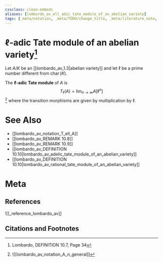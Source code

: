 ```yaml
---
cssclass: clean-embeds
aliases: [lombardo_av_ell_adic_tate_module_of_an_abelian_variety]
tags: [_meta/notation, _meta/TODO/change_title, _meta/literature_note, _meta/definition, _reference/lombardo_av]
---
```

# $\ell$-adic Tate module of an abelian variety[^1]
Let $A / K$ be an [[lombardo_av_1.3|abelian variety]] and let $\ell$ be a prime number different from $\operatorname{char}(K)$. 

The **$\ell$-adic Tate module** of $A$ is
$$
T_{\ell}(A)=\lim _{n \rightarrow \infty} A\left[\ell^{n}\right]
$$
[^2] where the transition morphisms are given by multiplication by $\ell$.

[^2]: ![[lombardo_av_notation_A_n_general]]

# See Also
- [[lombardo_av_notation_T_ell_A]]
- [[lombardo_av_REMARK 10.8]]
- [[lombardo_av_REMARK 10.9]]
- [[lombardo_av_DEFINITION 10.10|lombardo_av_adelic_tate_module_of_an_abelian_variety]]
- [[lombardo_av_DEFINITION 10.10|lombardo_av_rational_tate_module_of_an_abelian_variety]]
# Meta
## References
![[_reference_lombardo_av]]

## Citations and Footnotes
[^1]: Lombardo, DEFINITION 10.7, Page 34